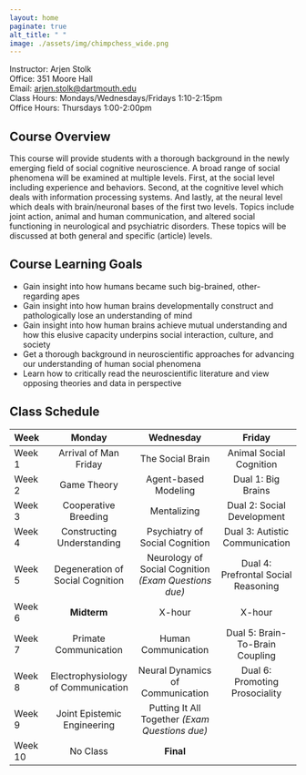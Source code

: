 ```yaml
---
layout: home
paginate: true
alt_title: " "
image: ./assets/img/chimpchess_wide.png
---
```


Instructor: Arjen Stolk  
Office: 351 Moore Hall  
Email: arjen.stolk@dartmouth.edu  
Class Hours: Mondays/Wednesdays/Fridays 1:10-2:15pm  
Office Hours: Thursdays 1:00-2:00pm

## Course Overview
This course will provide students with a thorough background in the newly emerging field of social cognitive neuroscience. A broad range of social phenomena will be examined at multiple levels. First, at the social level including experience and behaviors. Second, at the cognitive level which deals with information processing systems. And lastly, at the neural level which deals with brain/neuronal bases of the first two levels. Topics include joint action, animal and human communication, and altered social functioning in neurological and psychiatric disorders. These topics will be discussed at both general and specific (article) levels.

## Course Learning Goals
-	Gain insight into how humans became such big-brained, other-regarding apes
-	Gain insight into how human brains developmentally construct and pathologically lose an understanding of mind
-	Gain insight into how human brains achieve mutual understanding and how this elusive capacity underpins social interaction, culture, and society
-	Get a thorough background in neuroscientific approaches for advancing our understanding of human social phenomena  
-	Learn how to critically read the neuroscientific literature and view opposing theories and data in perspective

## Class Schedule

| Week         |     Monday     |   Wednesday   |     Friday    |
| :---         |     :---:      |     :---:     |     :---:     |
| Week 1       | Arrival of Man Friday | The Social Brain | Animal Social Cognition |
| Week 2       | Game Theory | Agent-based Modeling | Dual 1: Big Brains |
| Week 3       | Cooperative Breeding | Mentalizing | Dual 2: Social Development |
| Week 4       | Constructing Understanding | Psychiatry of Social Cognition | Dual 3: Autistic Communication |
| Week 5       | Degeneration of Social Cognition | Neurology of Social Cognition *(Exam Questions due)* | Dual 4: Prefrontal Social Reasoning |
| Week 6       | **Midterm** | X-hour | X-hour |
| Week 7       | Primate Communication | Human Communication | Dual 5: Brain-To-Brain Coupling |
| Week 8       | Electrophysiology of Communication | Neural Dynamics of Communication | Dual 6: Promoting Prosociality |
| Week 9       | Joint Epistemic Engineering | Putting It All Together *(Exam Questions due)* | |
| Week 10      | No Class | **Final** | |
